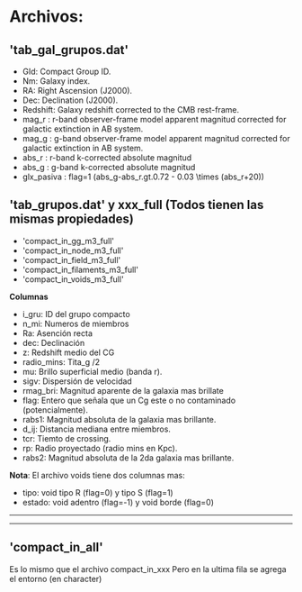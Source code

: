 # **Archivos:**
## **'tab_gal_grupos.dat'**

- GId: Compact Group ID. 
- Nm: Galaxy index.
- RA: Right Ascension (J2000).
- Dec: Declination (J2000).
- Redshift: Galaxy redshift corrected to the CMB rest-frame.
- mag_r : r-band observer-frame model apparent magnitud corrected for galactic extinction in AB system.
- mag_g : g-band observer-frame model apparent magnitud corrected for galactic extinction in AB system.
- abs_r : r-band k-corrected absolute magnitud
- abs_g : g-band k-corrected absolute magnitud
- glx_pasiva : flag=1 (abs_g-abs_r.gt.0.72 - 0.03 \times (abs_r+20))

## **'tab_grupos.dat' y xxx_full** (Todos tienen las mismas propiedades)

- 'compact_in_gg_m3_full'
- 'compact_in_node_m3_full'
- 'compact_in_field_m3_full'
- 'compact_in_filaments_m3_full'
- 'compact_in_voids_m3_full'

**Columnas**
- i_gru: ID del grupo compacto
- n_mi:  Numeros de miembros 
- Ra:    Asención recta
- dec:   Declinación
- z:     Redshift medio del CG
- radio_mins: Tita_g /2 
- mu:    Brillo superficial medio (banda r).
- sigv:  Dispersión de velocidad
- rmag_bri: Magnitud aparente de la galaxia mas brillate  
- flag: Entero que señala que un Cg este o no contaminado (potencialmente).
- rabs1: Magnitud absoluta de la galaxia mas brillante. 
- d_ij: Distancia mediana entre miembros. 
- tcr:  Tiemto de crossing.
- rp:   Radio proyectado (radio mins en Kpc).
- rabs2: Magnitud absoluta de la 2da galaxia mas brillante. 

**Nota**: El archivo voids tiene dos columnas mas:
- tipo: void tipo R (flag=0) y tipo S (flag=1)
- estado: void adentro (flag=-1) y void borde (flag=0)
*********************************************************************************************************
*********************************************************************************************************
## **'compact_in_all'**
Es lo mismo que el archivo compact_in_xxx Pero en la ultima fila se agrega el entorno (en character)

